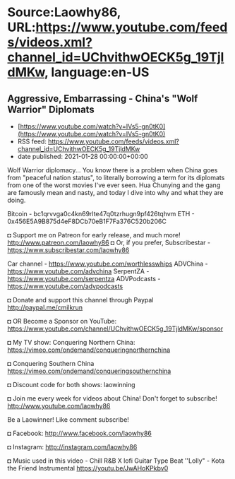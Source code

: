 # Source:Laowhy86, URL:https://www.youtube.com/feeds/videos.xml?channel_id=UChvithwOECK5g_19TjldMKw, language:en-US

## Aggressive, Embarrassing - China's "Wolf Warrior" Diplomats
 - [https://www.youtube.com/watch?v=IVs5-gn0tK0](https://www.youtube.com/watch?v=IVs5-gn0tK0)
 - RSS feed: https://www.youtube.com/feeds/videos.xml?channel_id=UChvithwOECK5g_19TjldMKw
 - date published: 2021-01-28 00:00:00+00:00

Wolf Warrior diplomacy... You know there is a problem when China goes from "peaceful nation status", to literally borrowing a term for its diplomats from one of the worst movies I've ever seen. Hua Chunying and the gang are famously mean and nasty, and today I dive into why and what they are doing.

Bitcoin - bc1qrvvga0c4kn69rlte47q0tzrhugn9pf426tqhvm
ETH -  0x456E5A9B875d4eF8DCb70eB1F7Fa376C520b206C

◘ Support me on Patreon for early release, and much more! http://www.patreon.com/laowhy86
◘ Or, if you prefer, Subscribestar - https://www.subscribestar.com/laowhy86


Car channel - https://www.youtube.com/worthlesswhips
ADVChina - https://www.youtube.com/advchina
SerpentZA - https://www.youtube.com/serpentza
ADVPodcasts - https://www.youtube.com/advpodcasts

◘ Donate and support this channel through Paypal http://paypal.me/cmilkrun


◘ OR Become a Sponsor on YouTube:
https://www.youtube.com/channel/UChvithwOECK5g_19TjldMKw/sponsor


◘ My TV show: Conquering Northern China:
https://vimeo.com/ondemand/conqueringnorthernchina


◘ Conquering Southern China
https://vimeo.com/ondemand/conqueringsouthernchina


◘ Discount code for both shows: laowinning


◘ Join me every week for videos about China! Don't forget to subscribe!
http://www.youtube.com/laowhy86


Be a Laowinner!
Like comment subscribe!


◘ Facebook:
http://www.facebook.com/laowhy86


◘ Instagram: 
http://instagram.com/laowhy86

◘ Music used in this video - Chill R&B X lofi Guitar Type Beat ''Lolly" - Kota the Friend Instrumental
https://youtu.be/JwAHoKPkbv0

